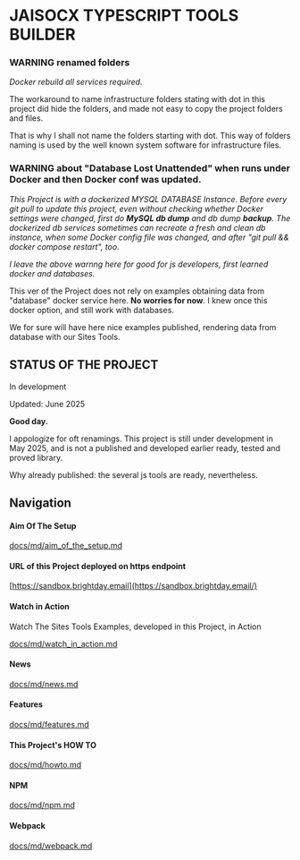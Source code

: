 # JAISOCX TYPESCRIPT TOOLS BUILDER


### WARNING renamed folders

*Docker rebuild all services required.*


The workaround to name infrastructure folders stating with dot in this project did hide the folders,
and made not easy to copy the project folders and files.


That is why I shall not name the folders starting with dot. This way of folders naming is used by the well known system software for infrastructure files.





###  WARNING about "Database Lost Unattended" when runs under Docker and then Docker conf was updated.

*This Project is with a dockerized MYSQL DATABASE Instance. Before every git pull to update this project, even without checking whether Docker settings were changed, first do **MySQL db dump** and db dump **backup**. The dockerized db services sometimes can recreate a fresh and clean db instance, when some Docker config file was changed, and after "git pull && docker compose restart", too.*

*I leave the above warnng here for good for js developers, first learned docker and databases.*

This ver of the Project does not rely on examples obtaining data from "database" docker service here. **No worries for now**. I knew once this docker option, and still work with databases.

We for sure will have here nice examples published, rendering data from database with our Sites Tools.





## STATUS OF THE PROJECT

In development

Updated: June 2025





**Good day.**

I appologize for oft renamings. This project is still under development in May 2025, and is not a published and developed earlier ready, tested and proved library.

Why already published: the several js tools are ready, nevertheless.




## Navigation

#### Aim Of The Setup

[docs/md/aim_of_the_setup.md](./docs/md/aim_of_the_setup.md)




#### URL of this Project deployed on https endpoint

[https://sandbox.brightday.email](https://sandbox.brightday.email/)




#### Watch in Action

Watch The Sites Tools Examples, developed in this Project, in Action


[docs/md/watch_in_action.md](./docs/md/watch_in_action.md)




#### News

[docs/md/news.md](./docs/md/news.md)



#### Features

[docs/md/features.md](./docs/md/features.md)


#### This Project's HOW TO

[docs/md/howto.md](./docs/md/howto.md)



#### NPM

[docs/md/npm.md](./docs/md/npm.md)



#### Webpack

[docs/md/webpack.md](./docs/md/webpack.md)













